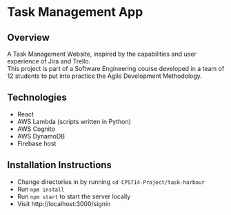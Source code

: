 # Task Management App

## Overview
A Task Management Website, 
inspired by the capabilities and user experience of Jira and Trello.  
This project is part of a Software Engineering course developed in a team 
of 12 students to put into practice the Agile Development Methodology.

## Technologies
- React
- AWS Lambda (scripts written in Python)
- AWS Cognito
- AWS DynamoDB
- Firebase host

## Installation Instructions
- Change directories in by running ```cd CPS714-Project/task-harbour```
- Run ```npm install```
- Run ```npm start``` to start the server locally
- Visit http://localhost:3000/signin
